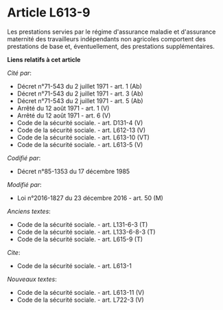 # Article L613-9

Les prestations servies par le régime d'assurance maladie et d'assurance maternité des travailleurs   indépendants non
agricoles comportent des prestations de base et, éventuellement, des prestations supplémentaires.

**Liens relatifs à cet article**

_Cité par_:

  - Décret n°71-543 du 2 juillet 1971 - art. 1 (Ab)
  - Décret n°71-543 du 2 juillet 1971 - art. 3 (Ab)
  - Décret n°71-543 du 2 juillet 1971 - art. 5 (Ab)
  - Arrêté du 12 août 1971 - art. 1 (V)
  - Arrêté du 12 août 1971 - art. 6 (V)
  - Code de la sécurité sociale. - art. D131-4 (V)
  - Code de la sécurité sociale. - art. L612-13 (V)
  - Code de la sécurité sociale. - art. L613-10 (VT)
  - Code de la sécurité sociale. - art. L613-5 (V)

_Codifié par_:

  - Décret n°85-1353 du 17 décembre 1985

_Modifié par_:

  - Loi n°2016-1827 du 23 décembre 2016 - art. 50 (M)

_Anciens textes_:

  - Code de la sécurité sociale. - art. L131-6-3 (T)
  - Code de la sécurité sociale. - art. L133-6-8-3 (T)
  - Code de la sécurité sociale. - art. L615-9 (T)

_Cite_:

  - Code de la sécurité sociale. - art. L613-1

_Nouveaux textes_:

  - Code de la sécurité sociale. - art. L613-11 (V)
  - Code de la sécurité sociale. - art. L722-3 (V)
